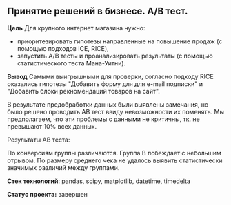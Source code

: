 ## **Принятие решений в бизнесе. A/B тест.** 

**Цель** 
Для крупного интернет магазина нужно:
* приоритезировать гипотезы направленные на повышение продаж (c помощью подходов ICE, RICE), 
* запустить А/В тесты и проанализировать результаты (с помощью статистического теста Мана-Уитни). 

**Вывод** 
Самыми выигрышными для проверки, согласно подходу RICE оказались гипотезы "Добавить форму для для e-mail подписки" и "Добавить блоки рекномендаций товаров на сайт".

В результате предобработки данных были выявлены замечания, но было решено проводить АB тест ввиду невозможности их поменять. Мы предполагаем, что эти проблемы с данными не критичны, тк. не превышают 10% всех данных.

Результаты АB теста:

По конверсиям группы различаются. Группа B побеждает с небольшим отрывом.
По размеру среднего чека не удалось выявить статистически значимых различий между группами.

**Стек технологий**:
pandas, scipy, matplotlib, datetime, timedelta

**Статус проекта:**
завершен
